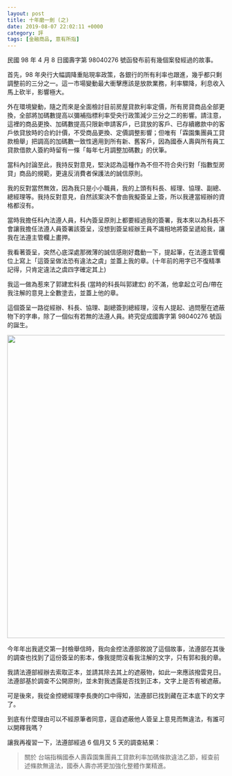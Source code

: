 ```yaml
---
layout: post
title: 十年磨一劍 (之)
date: 2019-08-07 22:02:11 +0000
category: 評
tags: [金融商品, 意有所指]
---
```


民國 98 年 4 月 8 日國壽字第 ‪98040276‬ 號函發布前有幾個案發經過的故事。

首先，98 年央行大幅調降重貼現率政策，各銀行的所有利率也跟進，幾乎都只剩調整前的三分之一。這一市場變動最大衝擊應該是放款業務，利率驟降，利息收入馬上砍半，影響極大。

<!--more-->

外在環境變動，隨之而來是全面檢討目前房屋貸款利率定價，所有房貸商品全部更換，全部將加碼數提高以彌補指標利率受央行政策減少三分之二的影響。請注意，這裡的商品更換、加碼數提高只限新申請客戶，已貸放的客戶、已存續繳款中的客戶依貸放時的合約計價，不受商品更換、定價調整影響；但唯有「霖園集團員工貸款檢舉」把調高的加碼數一致性適用到所有新、舊客戶，因為國泰人壽與所有員工貸款借款人簽約時留有一條「每年七月調整加碼數」的伏筆。

當科內討論至此，我持反對意見，堅決認為這種作為不但不符合央行對「指數型房貸」商品的規範，更違反消費者保護法的誠信原則。

我的反對當然無效，因為我只是小小職員，我的上頭有科長、經理、協理、副總、總經理等。我持反對意見，自然該案決不會由我擬簽呈上簽，所以我連當經辦的資格都沒有。

當時我擔任科內法遵人員，科內簽呈原則上都要經過我的簽署，我本來以為科長不會讓我擔任法遵人員簽署該簽呈，沒想到簽呈經辦王員不識相地將簽呈遞給我，讓我在法遵主管欄上畫押。

我看著簽呈，突然心底深處那微薄的誠信感剛好蠢動一下，提起筆，在法遵主管欄位上寫上「這簽呈做法恐有違法之虞」並蓋上我的章。(十年前的用字已不復精準記得，只肯定違法之虞四字確定其上)

我這一做為惹來了郭建宏科長 (當時的科長叫郭建宏) 的不滿，他拿起立可白/帶在我注解的意見上全數塗去，並蓋上他的章。

這個簽呈一路從經辦、科長、協理、副總簽到總經理，沒有人提起、過問壓在遮蔽物下的字串，除了一個似有若無的法遵人員。終究促成國壽字第 ‪98040276‬ 號函的誕生。

<img src="https://doltegg.github.io/cathax/assets/img/2019/tenyears.jpg" style="width:700px"/>

今年年出我遞交第一封檢舉信時，我向金控法遵部敘說了這個故事，法遵部在其後的調查也找到了這份簽呈的影本，像我提問沒看我注解的文字，只有郭和我的章。

我請法遵部經辦去索取正本，並請其除去其上的遮蔽物，如此一來應該撥雲見日。法遵部基於調查不公開原則，並未對我透露是否找到正本，文字上是否有被遮蔽。

可是後來，我從金控總經理李長庚的口中得知，法遵部已找到藏在正本底下的文字了。

到底有什麼理由可以不經原筆者同意，逕自遮蔽他人簽呈上意見而無違法，有誰可以開釋我嗎？

讓我再複習一下，法遵部經過 6 個月又 5 天的調查結果：
> 關於 台端指稱國泰人壽霖園集團員工貸款利率加碼條款違法乙節，經查前述條款無違法，國泰人壽亦將更加強化整體作業精進。


